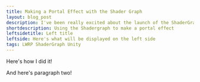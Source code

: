 ```yaml
---
title: Making a Portal Effect with the Shader Graph
layout: blog_post
description: I've been really excited about the launch of the ShaderGraph, and I wanted to share how I made a cute, simple shader for the Hamster Portal.
shortdescription: Using the Shadergraph to make a portal effect
leftsidetitle: Left title
leftside: Here's what will be displayed on the left side
tags: LWRP ShaderGraph Unity
---
```


Here's how I did it!

And here's paragraph two!
